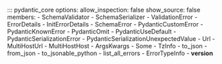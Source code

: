 ::: pydantic_core
    options:
        allow_inspection: false
        show_source: false
        members:
        - SchemaValidator
        - SchemaSerializer
        - ValidationError
        - ErrorDetails
        - InitErrorDetails
        - SchemaError
        - PydanticCustomError
        - PydanticKnownError
        - PydanticOmit
        - PydanticUseDefault
        - PydanticSerializationError
        - PydanticSerializationUnexpectedValue
        - Url
        - MultiHostUrl
        - MultiHostHost
        - ArgsKwargs
        - Some
        - TzInfo
        - to_json
        - from_json
        - to_jsonable_python
        - list_all_errors
        - ErrorTypeInfo
        - __version__
